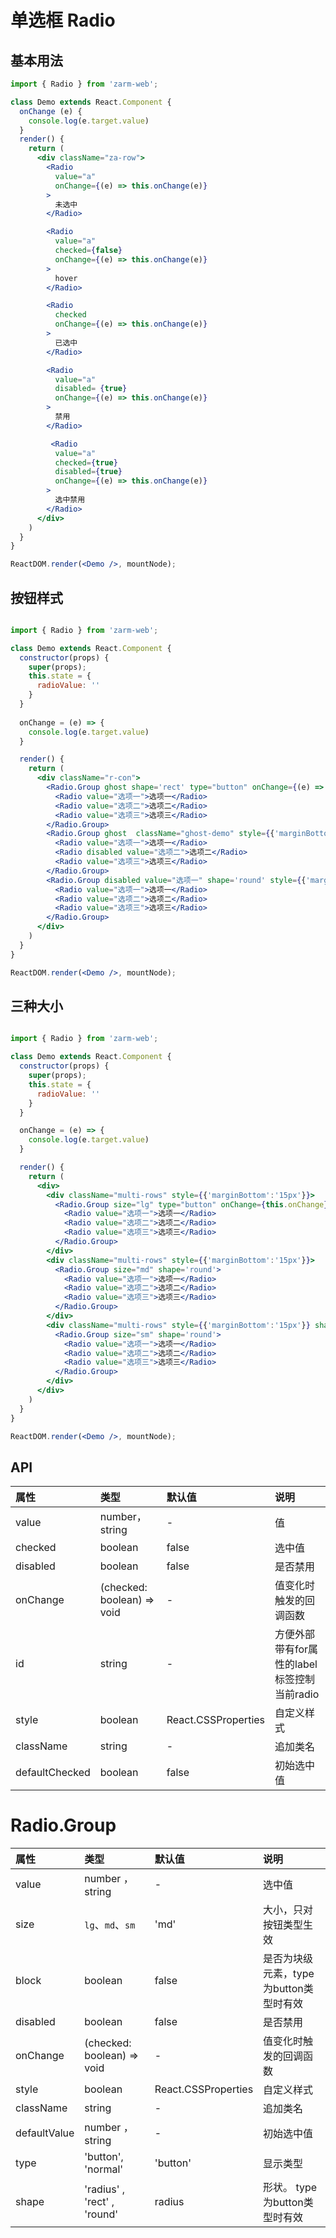 # 单选框 Radio 


## 基本用法

```jsx
import { Radio } from 'zarm-web';

class Demo extends React.Component {
  onChange (e) {
    console.log(e.target.value)
  }
  render() {
    return (
      <div className="za-row">
        <Radio
          value="a"
          onChange={(e) => this.onChange(e)}
        >
          未选中
        </Radio>

        <Radio
          value="a"
          checked={false}
          onChange={(e) => this.onChange(e)}
        >
          hover
        </Radio>

        <Radio
          checked
          onChange={(e) => this.onChange(e)}
        >
          已选中
        </Radio>

        <Radio
          value="a"
          disabled= {true}
          onChange={(e) => this.onChange(e)}
        >
          禁用
        </Radio>

         <Radio
          value="a"
          checked={true}
          disabled={true}
          onChange={(e) => this.onChange(e)}
        >
          选中禁用
        </Radio>
      </div>
    )
  }
}

ReactDOM.render(<Demo />, mountNode);
```

## 按钮样式
```jsx

import { Radio } from 'zarm-web';

class Demo extends React.Component {
  constructor(props) {
    super(props);
    this.state = {
      radioValue: ''
    }
  }
  
  onChange = (e) => {
    console.log(e.target.value)
  }

  render() {
    return (
      <div className="r-con">
        <Radio.Group ghost shape='rect' type="button" onChange={(e) => this.onChange(e)} style={{'marginBottom':'15px'}}>
          <Radio value="选项一">选项一</Radio>
          <Radio value="选项二">选项二</Radio>
          <Radio value="选项三">选项三</Radio>
        </Radio.Group>
        <Radio.Group ghost  className="ghost-demo" style={{'marginBottom':'15px'}}>
          <Radio value="选项一">选项一</Radio>
          <Radio disabled value="选项二">选项二</Radio>
          <Radio value="选项三">选项三</Radio>
        </Radio.Group>
        <Radio.Group disabled value="选项一" shape='round' style={{'marginBottom':'15px'}}>
          <Radio value="选项一">选项一</Radio>
          <Radio value="选项二">选项二</Radio>
          <Radio value="选项三">选项三</Radio>
        </Radio.Group>
      </div>
    )
  }
}

ReactDOM.render(<Demo />, mountNode);
```

## 三种大小

```jsx

import { Radio } from 'zarm-web';

class Demo extends React.Component {
  constructor(props) {
    super(props);
    this.state = {
      radioValue: ''
    }
  }

  onChange = (e) => {
    console.log(e.target.value)
  }

  render() {
    return (
      <div>
        <div className="multi-rows" style={{'marginBottom':'15px'}}>
          <Radio.Group size="lg" type="button" onChange={this.onChange} shape='round'>
            <Radio value="选项一">选项一</Radio>
            <Radio value="选项二">选项二</Radio>
            <Radio value="选项三">选项三</Radio>
          </Radio.Group>
        </div>
        <div className="multi-rows" style={{'marginBottom':'15px'}}>
          <Radio.Group size="md" shape='round'>
            <Radio value="选项一">选项一</Radio>
            <Radio value="选项二">选项二</Radio>
            <Radio value="选项三">选项三</Radio>
          </Radio.Group>
        </div>
        <div className="multi-rows" style={{'marginBottom':'15px'}} shape='round'>
          <Radio.Group size="sm" shape='round'>
            <Radio value="选项一">选项一</Radio>
            <Radio value="选项二">选项二</Radio>
            <Radio value="选项三">选项三</Radio>
          </Radio.Group>
        </div>
      </div>
    )
  }
}

ReactDOM.render(<Demo />, mountNode);
```
## API

| 属性 | 类型 | 默认值 | 说明 |
| :--- | :--- | :--- | :--- |
| value | number，string | - | 值 |
| checked | boolean | false | 选中值 |
| disabled | boolean | false | 是否禁用|
| onChange | (checked: boolean) => void | - | 值变化时触发的回调函数 |
| id | string | - | 方便外部带有for属性的label标签控制当前radio |
| style | boolean | React.CSSProperties | 自定义样式 |
| className | string | - | 追加类名 |
| defaultChecked | boolean | false | 初始选中值|

# Radio.Group

| 属性 | 类型 | 默认值 | 说明 |
| :--- | :--- | :--- | :--- |
| value | number ， string | - | 选中值 |
| size | `lg`、`md`、`sm` | 'md' | 大小，只对按钮类型生效  |
| block | boolean | false | 是否为块级元素，type为button类型时有效 |
| disabled | boolean | false | 是否禁用|
| onChange | (checked: boolean) => void | - | 值变化时触发的回调函数 |
| style | boolean | React.CSSProperties | 自定义样式 |
| className | string | - | 追加类名 |
| defaultValue | number ， string | - | 初始选中值|
| type | 'button', 'normal' | 'button' | 显示类型|
| shape | 'radius' , 'rect' , 'round' | radius | 形状。 type为button类型时有效|
